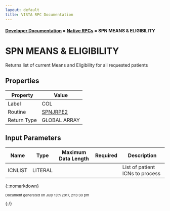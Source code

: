 ```yaml
---
layout: default
title: VISTA RPC Documentation
---
```


#### [Developer Documentation](../index) &#187; [Native RPCs](TableOfContents) &#187; SPN MEANS &amp; ELIGIBILITY<br/>
# SPN MEANS &amp; ELIGIBILITY

Returns list of current Means and Eligibility for all requested patients

## Properties

Property | Value
--- | ---
Label | COL
Routine | [SPNJRPE2](http://code.osehra.org/dox/Routine_SPNJRPE2_source.html)
Return Type | GLOBAL ARRAY


## Input Parameters

Name | Type | Maximum Data Length | Required | Description
--- | --- | --- | --- | ---
ICNLIST | LITERAL |  |  | List of patient ICNs to process



{::nomarkdown} <br/><p style="font-size: 11px">Document generated on July 13th 2017, 2:13:30 pm</p>{:/}